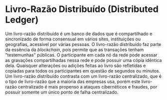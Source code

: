 # Livro-Razão Distribuído (Distributed Ledger)

Um livro-razão distribuído é um banco de dados que é compartilhado e sincronizado de forma consensual em vários sites, instituições ou geografias, acessível por várias pessoas. O livro-razão distribuído faz parte da essência da _blockchain_, pois permite que as transações tenham "testemunhas" públicas. O participante em cada nó da rede pode acessar as gravações compartilhadas nessa rede e pode possuir uma cópia idêntica dela. Quaisquer alterações ou adições feitas ao livro são refletidas e copiadas para todos os participantes em questão de segundos ou minutos. Um livro-razão distribuído contrasta com um livro-razão centralizado, que é o tipo de livro-razão que a maioria das empresas usa, porém este livro-razão centralizado é mais propenso a ataques cibernéticos e fraudes, por possuir somente um único ponto de falha centralizado.
